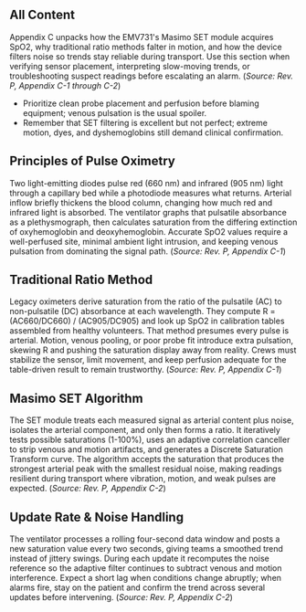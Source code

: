 ## All Content
Appendix C unpacks how the EMV731's Masimo SET module acquires SpO2, why traditional ratio methods falter in motion, and how the device filters noise so trends stay reliable during transport. Use this section when verifying sensor placement, interpreting slow-moving trends, or troubleshooting suspect readings before escalating an alarm. (*Source: Rev. P, Appendix C-1 through C-2*)

- Prioritize clean probe placement and perfusion before blaming equipment; venous pulsation is the usual spoiler.
- Remember that SET filtering is excellent but not perfect; extreme motion, dyes, and dyshemoglobins still demand clinical confirmation.

## Principles of Pulse Oximetry
Two light-emitting diodes pulse red (660 nm) and infrared (905 nm) light through a capillary bed while a photodiode measures what returns. Arterial inflow briefly thickens the blood column, changing how much red and infrared light is absorbed. The ventilator graphs that pulsatile absorbance as a plethysmograph, then calculates saturation from the differing extinction of oxyhemoglobin and deoxyhemoglobin. Accurate SpO2 values require a well-perfused site, minimal ambient light intrusion, and keeping venous pulsation from dominating the signal path. (*Source: Rev. P, Appendix C-1*)

## Traditional Ratio Method
Legacy oximeters derive saturation from the ratio of the pulsatile (AC) to non-pulsatile (DC) absorbance at each wavelength. They compute R = (AC660/DC660) / (AC905/DC905) and look up SpO2 in calibration tables assembled from healthy volunteers. That method presumes every pulse is arterial. Motion, venous pooling, or poor probe fit introduce extra pulsation, skewing R and pushing the saturation display away from reality. Crews must stabilize the sensor, limit movement, and keep perfusion adequate for the table-driven result to remain trustworthy. (*Source: Rev. P, Appendix C-1*)

## Masimo SET Algorithm
The SET module treats each measured signal as arterial content plus noise, isolates the arterial component, and only then forms a ratio. It iteratively tests possible saturations (1-100%), uses an adaptive correlation canceller to strip venous and motion artifacts, and generates a Discrete Saturation Transform curve. The algorithm accepts the saturation that produces the strongest arterial peak with the smallest residual noise, making readings resilient during transport where vibration, motion, and weak pulses are expected. (*Source: Rev. P, Appendix C-2*)

## Update Rate & Noise Handling
The ventilator processes a rolling four-second data window and posts a new saturation value every two seconds, giving teams a smoothed trend instead of jittery swings. During each update it recomputes the noise reference so the adaptive filter continues to subtract venous and motion interference. Expect a short lag when conditions change abruptly; when alarms fire, stay on the patient and confirm the trend across several updates before intervening. (*Source: Rev. P, Appendix C-2*)
